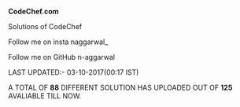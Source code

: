 <b>CodeChef.com</b>

Solutions of CodeChef

Follow me on insta naggarwal_

Follow me on GitHub n-aggarwal

LAST UPDATED:- 03-10-2017(00:17 IST)

A TOTAL OF <b>88</b> DIFFERENT SOLUTION HAS UPLOADED OUT OF <b>125</b> AVALIABLE TILL NOW.
